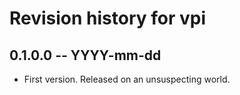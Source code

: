 # Revision history for vpi

## 0.1.0.0  -- YYYY-mm-dd

* First version. Released on an unsuspecting world.
